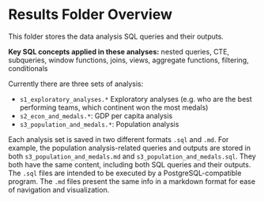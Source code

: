 # Results Folder Overview

This folder stores the data analysis SQL queries and their outputs. 

**Key SQL concepts applied in these analyses:** nested queries, CTE, subqueries, window functions, joins, views, aggregate functions, filtering, conditionals

Currently there are three sets of analysis:
* `s1_exploratory_analyses.*` Exploratory analyses (e.g. who are the best performing teams, which continent won the most medals)
* `s2_econ_and_medals.*`: GDP per capita analysis
* `s3_population_and_medals.*`: Population analysis

Each analysis set is saved in two different formats `.sql` and `.md`. For example, the population analysis-related queries and outputs are stored in both `s3_population_and_medals.md` and `s3_population_and_medals.sql`. They both have the same content, including both SQL queries and their outputs. The `.sql` files are intended to be executed by a PostgreSQL-compatible program. The `.md` files present the same info in a markdown format for ease of navigation and visualization.

